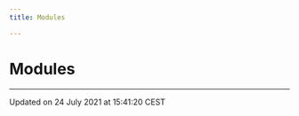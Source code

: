 ```yaml
---
title: Modules

---
```


# Modules







-------------------------------

Updated on 24 July 2021 at 15:41:20 CEST
